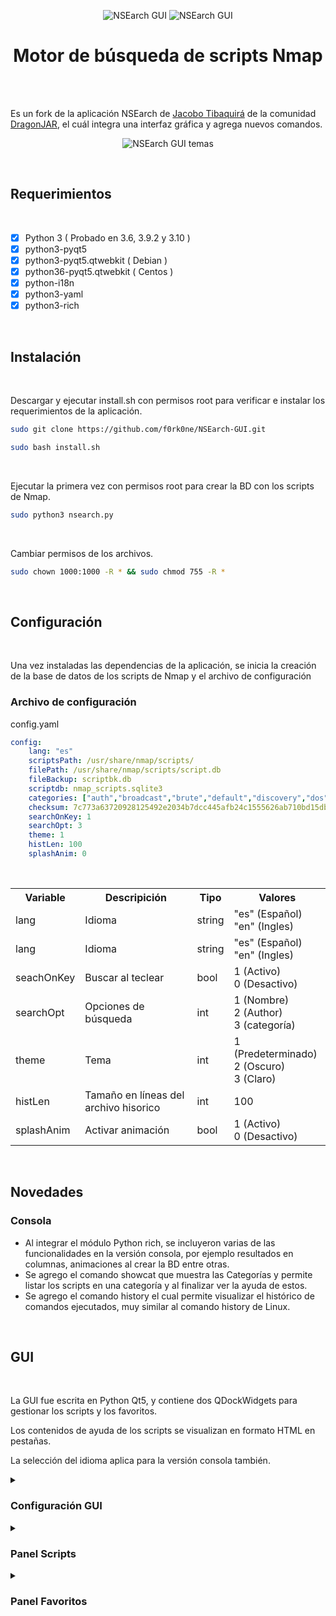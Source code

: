 <p align="center">
    <img title="NSEarch GUI" src="https://user-images.githubusercontent.com/77067446/191133255-f501f351-5f7d-4da5-bf48-7f393456c6ad.gif#gh-light-mode-only"/>     <img title="NSEarch GUI" src="https://user-images.githubusercontent.com/77067446/191135554-410efda7-5348-4d55-a53c-e28cd0d13d7f.gif#gh-dark-mode-only"/>
</p>
<h1 align="center">Motor de búsqueda de scripts Nmap</h1>
<br/>
<br>
<p>Es un fork de la aplicación NSEarch de <a href="https://github.com/jtibaquira/nsearch">Jacobo Tibaquirá</a> de la comunidad <a href="https://www.dragonjar.org">DragonJAR</a>, el cuál integra una interfaz gráfica y agrega nuevos comandos.
</p>
<p align="center">
    <img title="NSEarch GUI temas" src="https://user-images.githubusercontent.com/77067446/191131576-cecee5ca-747a-4bc8-a101-947146268bb7.png"/>
</p>
<br/>
<h2>Requerimientos</h2>
<br/>

- [x] Python 3 ( Probado en 3.6, 3.9.2 y 3.10 )
- [x] python3-pyqt5
- [x] python3-pyqt5.qtwebkit ( Debian )
- [x] python36-pyqt5.qtwebkit ( Centos )
- [x] python-i18n
- [x] python3-yaml
- [x] python3-rich

<br/>
<h2>Instalación</h2>
<br/>
<p>Descargar y ejecutar install.sh con permisos root para verificar e instalar los requerimientos de la aplicación.</p>   

```bash
sudo git clone https://github.com/f0rk0ne/NSEarch-GUI.git 
```

```bash
sudo bash install.sh
```

<br>
<p>Ejecutar la primera vez con permisos root para crear la BD con los scripts de Nmap.</p>

```bash
sudo python3 nsearch.py
```

<br>
<p>Cambiar permisos de los archivos.</p>

```bash
sudo chown 1000:1000 -R * && sudo chmod 755 -R *
```

<br>
<h2>Configuración</h2>
<br/>
    <p>Una vez instaladas las dependencias de la aplicación, se inicia la creación de la base de datos de los scripts de Nmap y el archivo de configuración</p>
    <h3>Archivo de configuración</h3>
    <p>config.yaml</p>
    
```yaml
config:    
    lang: "es"
    scriptsPath: /usr/share/nmap/scripts/
    filePath: /usr/share/nmap/scripts/script.db
    fileBackup: scriptbk.db
    scriptdb: nmap_scripts.sqlite3
    categories: ["auth","broadcast","brute","default","discovery","dos","exploit","external","fuzzer","intrusive","malware","safe","version","vuln"]
    checksum: 7c773a63720928125492e2034b7dcc445afb24c1555626ab710bd15db7bf82a3
    searchOnKey: 1
    searchOpt: 3
    theme: 1
    histLen: 100
    splashAnim: 0
```

<br>
<table width="100%">
    <tr>        
        <th>Variable</th>
        <th>Descripición</th>
        <th>Tipo</th>
        <th>Valores</th>        
    </tr>
    <tr>
        <td>lang</td>
        <td>Idioma</td>
        <td>string</td>
        <td>"es" (Español) <br> "en" (Ingles)</td>
    </tr>
    <tr>
        <td>lang</td>
        <td>Idioma</td>
        <td>string</td>
        <td>"es" (Español) <br> "en" (Ingles)</td>
    </tr>
    <tr>
        <td>seachOnKey</td>
        <td>Buscar al teclear</td>
        <td>bool</td>
        <td>1 (Activo)<br> 0 (Desactivo)</td>
    </tr>
    <tr>
        <td>searchOpt</td>
        <td>Opciones de búsqueda</td>
        <td>int</td>
        <td>1 (Nombre)<br> 2 (Author)<br> 3 (categoría)</td>
    </tr>
    <tr>
        <td>theme</td>
        <td>Tema</td>
        <td>int</td>
        <td>1 (Predeterminado)<br> 2 (Oscuro)<br> 3 (Claro)</td>
    </tr>
    <tr>
        <td>histLen</td>
        <td>Tamaño en líneas del archivo hisorico</td>
        <td>int</td>
        <td>100</td>
    </tr>
    <tr>
        <td>splashAnim</td>
        <td>Activar animación</td>
        <td>bool</td>
        <td>1 (Activo)<br> 0 (Desactivo)</td>
    </tr>    
</table>
<br>
<h2>Novedades</h2>
<h3>Consola</h3>

- Al integrar el módulo Python rich, se incluyeron varias de las funcionalidades en la versión consola, por ejemplo resultados en columnas, animaciones al crear la BD entre otras.
- Se agrego el comando showcat que muestra las Categorías y permite listar los scripts en una categoría y al finalizar ver la ayuda de estos.
- Se agrego el comando history el cual permite visualizar el histórico de comandos ejecutados, muy similar al comando history de Linux.

<br>
<h2>GUI</h2>
<br>
<p>La GUI fue escrita en Python Qt5, y contiene dos QDockWidgets para gestionar los scripts y los favoritos.</p>
<p>Los contenidos de ayuda de los scripts se visualizan en formato HTML en pestañas.</p>
<p>La selección del idioma aplica para la versión consola también.</p>

<details>
    <summary><h3>Configuración GUI</h3></summary>
    <br>
    <p>Permite establecer las opciones de la interfaz.</p>
    <br>
    <p align="center">
        <img width="400" title="NSEarch GUI - Configuración" src="https://user-images.githubusercontent.com/77067446/191139252-62ca128e-ab78-4497-b3d0-868eacf197f8.png#gh-light-mode-only"/>
        <img width="400" title="NSEarch GUI - Configuración" src="https://user-images.githubusercontent.com/77067446/191139255-0868c0ac-f8a2-4839-bfe3-84e82aaada8b.png#gh-dark-mode-only"/>
    </p>    
</details>

<details>
    <summary><h3>Panel Scripts</h3></summary>
    <br>
    <p>Permite gestionar los scripts NSE.</p>
    <br>
    <p align="center">
        <img width="500" title="NSEarch panel scripts" src="https://user-images.githubusercontent.com/77067446/191142595-77ad4afe-960d-4ea9-b5de-c6927bc500f7.png#gh-light-mode-only"/>
        <img width="500" title="NSEarch panel scripts" src="https://user-images.githubusercontent.com/77067446/191142598-73e286d9-d56f-4842-9a68-f9c817f85a09.png#gh-dark-mode-only"/>
    </p>
    <h4>Agregar script a favoritos</h4>
    <br>
    <p>Permite agregar un script a favoritos con un ranking.</p>
    <p align="center">         
        <img width="700" title="NSEarch Agregar script a favoritos" src="https://user-images.githubusercontent.com/77067446/191146139-a331c7a9-d4ac-40bd-95a4-dd3304d041e6.png#gh-light-mode-only"/>
        <img width="700" title="NSEarch Agregar script a favoritos" src="https://user-images.githubusercontent.com/77067446/191145255-ce32737a-9a71-49b1-86de-d076ccf9c3b4.png#gh-dark-mode-only"/>
    </p>
</details>

<details>
    <summary><h3>Panel Favoritos</h3></summary>
    <br>
    <p>Permite gestionar los scripts favoritos.</p>
    <p align="center">    
       <img title="NSEarch panel favoritos" src="https://user-images.githubusercontent.com/77067446/189177066-dc39edbe-cd3f-42e0-9d59-e9c4869fd501.png"/>   
    </p>
    <h4>Actualizar favoritos</h4>
    <p>Permite actualizar el ranking de un script favorito.</p>
    <p align="center">
        <img title="NSEarch actualizar favorito" src="https://user-images.githubusercontent.com/77067446/189179248-5805f7c4-23e9-45e8-8b51-6c8062feaa9f.png"/>    
    </p>
</details>
